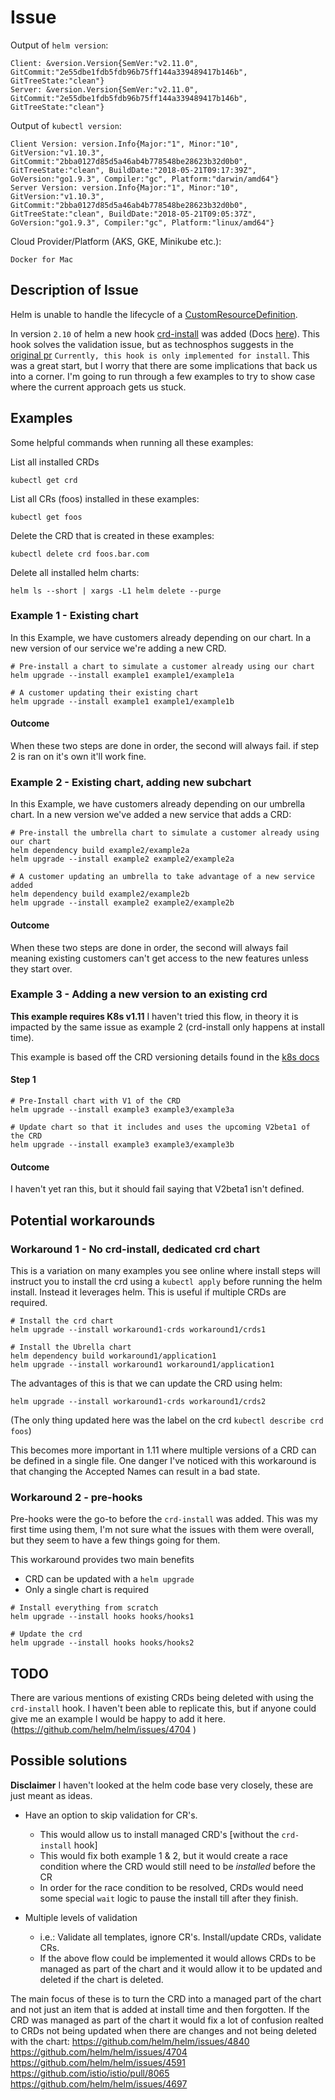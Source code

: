 # Issue

<!-- If you need help or think you have found a bug, please help us with your issue by entering the following information (otherwise you can delete this text): -->

Output of `helm version`:

```shell
Client: &version.Version{SemVer:"v2.11.0", GitCommit:"2e55dbe1fdb5fdb96b75ff144a339489417b146b", GitTreeState:"clean"}
Server: &version.Version{SemVer:"v2.11.0", GitCommit:"2e55dbe1fdb5fdb96b75ff144a339489417b146b", GitTreeState:"clean"}
```

Output of `kubectl version`:

```
Client Version: version.Info{Major:"1", Minor:"10", GitVersion:"v1.10.3", GitCommit:"2bba0127d85d5a46ab4b778548be28623b32d0b0", GitTreeState:"clean", BuildDate:"2018-05-21T09:17:39Z", GoVersion:"go1.9.3", Compiler:"gc", Platform:"darwin/amd64"}
Server Version: version.Info{Major:"1", Minor:"10", GitVersion:"v1.10.3", GitCommit:"2bba0127d85d5a46ab4b778548be28623b32d0b0", GitTreeState:"clean", BuildDate:"2018-05-21T09:05:37Z", GoVersion:"go1.9.3", Compiler:"gc", Platform:"linux/amd64"}
```

Cloud Provider/Platform (AKS, GKE, Minikube etc.):

`Docker for Mac`

## Description of Issue

Helm is unable to handle the lifecycle of a [CustomResourceDefinition](https://kubernetes.io/docs/concepts/extend-kubernetes/api-extension/custom-resources/#customresourcedefinitions).

In version `2.10` of helm a new hook [crd-install](https://github.com/helm/helm/pull/3982) was added (Docs [here](https://github.com/helm/helm/blob/master/docs/charts_hooks.md#defining-a-crd-with-the-crd-install-hook)). This hook solves the validation issue, but as technosphos suggests in the [original pr](https://github.com/helm/helm/pull/3982) `Currently, this hook is only implemented for install`. This was a great start, but I worry that there are some implications that back us into a corner. I'm going to run through a few examples to try to show case where the current approach gets us stuck.

## Examples

Some helpful commands when running all these examples:

List all installed CRDs

```shell
kubectl get crd
```

List all CRs (foos) installed in these examples:

```shell
kubectl get foos
```

Delete the CRD that is created in these examples:

```shell
kubectl delete crd foos.bar.com
```

Delete all installed helm charts:

```shell
helm ls --short | xargs -L1 helm delete --purge
```

### Example 1 - Existing chart

In this Example, we have customers already depending on our chart. In a new version of our service we're adding a new CRD.

```shell
# Pre-install a chart to simulate a customer already using our chart
helm upgrade --install example1 example1/example1a

# A customer updating their existing chart
helm upgrade --install example1 example1/example1b
```

#### Outcome

When these two steps are done in order, the second will always fail. if step 2 is ran on it's own it'll work fine.

### Example 2 - Existing chart, adding new subchart

In this Example, we have customers already depending on our umbrella chart. In a new version we've added a new service that adds a CRD:

```shell
# Pre-install the umbrella chart to simulate a customer already using our chart
helm dependency build example2/example2a
helm upgrade --install example2 example2/example2a

# A customer updating an umbrella to take advantage of a new service added
helm dependency build example2/example2b
helm upgrade --install example2 example2/example2b
```

#### Outcome

When these two steps are done in order, the second will always fail meaning existing customers can't get access to the new features unless they start over.

### Example 3 - Adding a new version to an existing crd

**This example requires K8s v1.11** I haven't tried this flow, in theory it is impacted by the same issue as example 2 (crd-install only happens at install time).

This example is based off the CRD versioning details found in the [k8s docs](https://kubernetes.io/docs/tasks/access-kubernetes-api/custom-resources/custom-resource-definition-versioning/)

#### Step 1

```shell
# Pre-Install chart with V1 of the CRD
helm upgrade --install example3 example3/example3a

# Update chart so that it includes and uses the upcoming V2beta1 of the CRD
helm upgrade --install example3 example3/example3b
```

#### Outcome

I haven't yet ran this, but it should fail saying that V2beta1 isn't defined.

## Potential workarounds

### Workaround 1 - No crd-install, dedicated crd chart

This is a variation on many examples you see online where install steps will instruct you to install the crd using a `kubectl apply` before running the helm install. Instead it leverages helm. This is useful if multiple CRDs are required.

```shell
# Install the crd chart
helm upgrade --install workaround1-crds workaround1/crds1

# Install the Ubrella chart
helm dependency build workaround1/application1
helm upgrade --install workaround1 workaround1/application1
```

The advantages of this is that we can update the CRD using helm:

```shell
helm upgrade --install workaround1-crds workaround1/crds2
```
(The only thing updated here was the label on the crd `kubectl describe crd foos`)

This becomes more important in 1.11 where multiple versions of a CRD can be defined in a single file. One danger I've noticed with this workaround is that changing the Accepted Names can result in a bad state.

### Workaround 2 - pre-hooks

Pre-hooks were the go-to before the `crd-install` was added. This was my first time using them, I'm not sure what the issues with them were overall, but they seem to have a few things going for them.

This workaround provides two main benefits
- CRD can be updated with a `helm upgrade`
- Only a single chart is required

```shell
# Install everything from scratch
helm upgrade --install hooks hooks/hooks1

# Update the crd
helm upgrade --install hooks hooks/hooks2
```

## TODO

There are various mentions of existing CRDs being deleted with using the `crd-install` hook. I haven't been able to replicate this, but if anyone could give me an example I would be happy to add it here. (https://github.com/helm/helm/issues/4704  )

## Possible solutions

**Disclaimer** I haven't looked at the helm code base very closely, these are just meant as ideas.

- Have an option to skip validation for CR's.
  - This would allow us to install managed CRD's [without the `crd-install` hook]
  - This would fix both example 1 & 2, but it would create a race condition where the CRD would still need to be _installed_ before the CR
  - In order for the race condition to be resolved, CRDs would need some special `wait` logic to pause the install till after they finish.

- Multiple levels of validation
  - i.e.: Validate all templates, ignore CR's. Install/update CRDs, validate CRs.
  - If the above flow could be implemented it would allows CRDs to be managed as part of the chart and it would allow it to be updated and deleted if the chart is deleted.

The main focus of these is to turn the CRD into a managed part of the chart and not just an item that is added at install time and then forgotten.
If the CRD was managed as part of the chart it would fix a lot of confusion realted to CRDs not being updated when there are changes and not being deleted with the chart:
https://github.com/helm/helm/issues/4840
https://github.com/helm/helm/issues/4704
https://github.com/helm/helm/issues/4591
https://github.com/istio/istio/pull/8065
https://github.com/helm/helm/issues/4697
